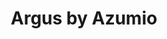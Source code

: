 ---
description: 做为本站首个反面的例子。一个人如果有心思这么详细的记录下来他/她的日常行为，这样的人能胖的了吗？
layout: post
results:
- primaryGenreName: Health & Fitness
  version: '1.0'
  artworkUrl100: http://a1613.phobos.apple.com/us/r1000/039/Purple2/v4/85/4c/90/854c900d-3b36-fa3a-26d1-2b6c92767860/mzl.uadqmgpw.png
  trackViewUrl: https://itunes.apple.com/cn/app/argus-by-azumio/id624329444?mt=8&uo=4
  artworkUrl60: http://a376.phobos.apple.com/us/r1000/024/Purple4/v4/b4/ba/de/b4bade41-08c4-3cb8-cd1b-3616ab0b95fd/icon.png
  userRatingCountForCurrentVersion: 4
  sellerName: Azumio Inc.
  supportedDevices:
  - iPhone-3GS
  - iPadWifi
  - iPhone4
  - iPadFourthGen
  - iPodTouchThirdGen
  - iPodTouchourthGen
  - iPad3G
  - iPhone5
  - iPadThirdGen
  - iPhone4S
  - iPadThirdGen4G
  - iPad23G
  - iPadMini4G
  - iPodTouchFifthGen
  - iPadFourthGen4G
  - iPadMini
  - iPad2Wifi
  genres:
  - 健康健美
  - 生活
  trackName: Argus by Azumio
  description: '24/7 Step, activity and nutrition tracker. Argus turns your
    iPhone into a sophisticated health and fitness device as it monitors and
    manages your activities, food, workouts, sleep, hydration, weight and
    vitals, helping you make sense of numerous bio-feedback data points to
    reach your health goals and improve overall well-being.


    Argus is designed to harness every aspect of mobile computing to monitor
    your lifestyle without compromising your privacy. Argus is engineered
    for minimal power consumption and run 24/7 in the background. However
    continued use of GPS running in the background can significantly decrease
    battery life.


    Main Features:

    - Daily step counter and activity tracking

    - Creates food diary of all your meals with food snapping

    - Set daily goals for steps, sleep time and hydration

    - Observe trends over time with all variables to track wellness

    - Create close friends list to share food photos and other data

    - Uses Instant Fitness for your home workouts

    - Uses Sleep Time to monitor your sleep cycles

    - Uses Instant Heart Rate to monitor your heart beats

    - Built in support of third party wearable devices and health apps


    With an intuitive, eye-catching interface, Argus allows you to get a snapshot
    of your daily activity. Timeline is organized in a honeycomb structure
    that allow easy aggregation of your data and detailed views. You can tap
    once on a cell to get more information. You can tap and hold for 2 seconds
    to get the aggregated views of your inputs.


    Enjoy Argus - your ultimate health and fitness companion.


    Azumio Team


    *Argus is best used with an iPhone 4s and iPhone 5.'
  price: 0
  trackId: 624329444
  releaseDate: '2013-07-03T07:00:00Z'
  screenshotUrls:
  - http://a2.mzstatic.com/us/r1000/032/Purple/v4/c8/7a/bc/c87abcb1-79ce-be71-97cd-b0da46e185e9/V4HttpAssetRepositoryClient-mzl.ccknkeol.png-2811499307275721657.1136x1136-75.jpg
  - http://a3.mzstatic.com/us/r1000/053/Purple4/v4/8c/09/5c/8c095c76-4501-59c7-c4cb-347498a69b62/V4HttpAssetRepositoryClient-mzl.dcfdmnir.png-7047467767435354391.1136x1136-75.jpg
  - http://a3.mzstatic.com/us/r1000/020/Purple/v4/da/84/25/da84251f-c838-0683-ffbc-13e0ba887c4a/V4HttpAssetRepositoryClient-mzl.ebldrfnk.png-6512994020746639963.1136x1136-75.jpg
  - http://a3.mzstatic.com/us/r1000/001/Purple4/v4/cf/fe/8b/cffe8b12-79e1-1cbd-dff4-9b4134875fcd/V4HttpAssetRepositoryClient-mzl.gxkigvyg.png-1414034226095238623.1136x1136-75.jpg
  - http://a4.mzstatic.com/us/r1000/035/Purple/v4/f9/6a/89/f96a896a-416b-84a6-860d-c6c380ed81a9/V4HttpAssetRepositoryClient-mzl.wwjdgntd.png-1959704846272834415.1136x1136-75.jpg
  artistViewUrl: https://itunes.apple.com/cn/artist/azumio-inc./id439290207?mt=8&uo=4
  primaryGenreId: 6013
  averageUserRatingForCurrentVersion: 5
  kind: software
  fileSizeBytes: '12995747'
  bundleId: com.azumio.iphone.argus
  sellerUrl: http://azumio.com/argus
  trackContentRating: 4+
  artistName: Azumio Inc.
  trackCensoredName: Argus by Azumio
  isGameCenterEnabled: false
  contentAdvisoryRating: 4+
  languageCodesISO2A:
  - EN
  - FR
  - SL
  features: &a []
  wrapperType: software
  artworkUrl512: http://a1613.phobos.apple.com/us/r1000/039/Purple2/v4/85/4c/90/854c900d-3b36-fa3a-26d1-2b6c92767860/mzl.uadqmgpw.png
  formattedPrice: 免费
  artistId: 439290207
  genreIds:
  - '6013'
  - '6012'
  currency: CNY
  ipadScreenshotUrls: *a
category: 健康健美
tags: tag1
resultCount: 1
title: Argus by Azumio

---